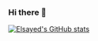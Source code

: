### Hi there 👋


[![Elsayed's GitHub stats](https://github-readme-stats.vercel.app/api?username=Elsayed93)](https://github.com/Elsayed93/github-readme-stats?username=Elsayed93&count_private=true)


<!--
**Elsayed93/Elsayed93** is a ✨ _special_ ✨ repository because its `README.md` (this file) appears on your GitHub profile.

Here are some ideas to get you started:

- 🔭 I’m currently working on ...
- 🌱 I’m currently learning ...
- 👯 I’m looking to collaborate on ...
- 🤔 I’m looking for help with ...
- 💬 Ask me about ...
- 📫 How to reach me: ...
- 😄 Pronouns: ...
- ⚡ Fun fact: ...
-->
